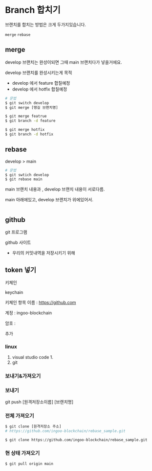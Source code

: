 # Branch 합치기 





브랜치를 합치는 방법은 크게 두가지있습니다.



`merge` `rebase` 



## merge 



develop 브랜치는 완성이되면 그때 main 브랜치다가 넣을거에요. 



develop 브랜치를 완성시키는게 목적



- develop 에서 feature 합칠예정
- develop 에서 hotfix 합칠예정





```sh
# 문법
$ git switch develop 
$ git merge [땡길 브랜치명]

$ git merge featrue
$ git branch -d feature

$ git merge hotfix
$ git branch -d hotfix
```



## rebase 



develop > main



```sh
# 문법
$ git swtich develop
$ git rebase main
```



main 브랜치 내용과 , develop 브랜치 내용이 서로다름.

main 아래에있고, develop 브랜치가 위에있어서.



```
```





## github



git 프로그램



github 사이트

- 우리의 커밋내역을 저장시키기 위해 







## token 넣기



키체인 

keychain 



키체인 항목 이름 : https://github.com

계정 : ingoo-blockchain

암호 : 



추가



### linux 



1. visual studio code 
   1. 
2. git 







### 보내기&가져오기



### 보내기

git push [원격저장소이름] [브랜치명]





### 전체 가져오기



```sh
$ git clone [원격저장소 주소]
# https://github.com/ingoo-blockchain/rebase_sample.git

$ git clone https://github.com/ingoo-blockchain/rebase_sample.git
```





### 현 상태 가져오기



```sh
$ git pull origin main 

```

